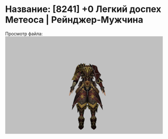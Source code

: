 # Название: [8241] +0 Легкий доспех Метеоса | Рейнджер-Мужчина

Просмотр файла:
![p020030.png](p020030.png)